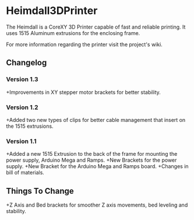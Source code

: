 # Heimdall3DPrinter
The Heimdall is a CoreXY 3D Printer capable of fast and reliable printing. It uses 1515 Aluminum extrusions for the enclosing frame. 

For more information regarding the printer visit the project's wiki.

## Changelog

### Version 1.3

+Improvements in XY stepper motor brackets for better stability.

### Version 1.2

+Added two new types of clips for better cable management that insert on the 1515 extrusions. 

### Version 1.1

+Added a new 1515 Extrusion to the back of the frame for mounting the power supply, Arduino Mega and Ramps.
+New Brackets for the power supply.
+New Bracket for the Arduino Mega and Ramps board. 
+Changes in bill of materials. 

## Things To Change

+Z Axis and Bed brackets for smoother Z axis movements, bed leveling and stability. 
